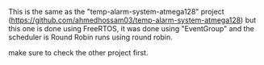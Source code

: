 This is the same as the "temp-alarm-system-atmega128" project (https://github.com/ahmedhossam03/temp-alarm-system-atmega128) but this one is done using FreeRTOS,
it was done using "EventGroup" and the scheduler is Round Robin runs using round robin.

make sure to check the other project first.

